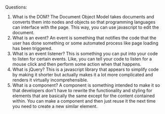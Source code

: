 Questions:

1. What is the DOM? The Document Object Model takes documents and converts them into nodes and objects so that programming languages can interface with the page. This way, you can use javascript to edit the document.
2. What is an event? An event is something that notifies the code that the user has done something or some automated process like page loading has been triggered. 
3. What is an event listener? This is something you can put into your code to listen for certain events. Like, you can tell your code to listen for a mouse click and then perform some action when that happens.
4. What is jQuery? This is a javascript library that appears to simplify code by making it shorter but actually makes it a lot more complicated and renders it virtually incomprehensible.
5. What is a component? A component is something intended to make it so that developers don't have to rewrite the functionality and styling for elements that are basically the same except for the content contained within. You can make a component and then just reuse it the next time you need to create a new similar element.